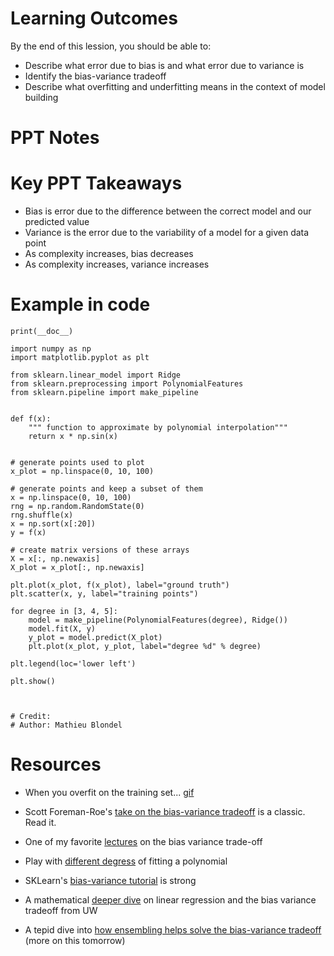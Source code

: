 # Learning Outcomes

By the end of this lession, you should be able to:
* Describe what error due to bias is and what error due to variance is
* Identify the bias-variance tradeoff
* Describe what overfitting and underfitting means in the context of model building


# PPT Notes


# Key PPT Takeaways
* Bias is error due to the difference between the correct model and our predicted value
* Variance is the error due to the variability of a model for a given data point
* As complexity increases, bias decreases
* As complexity increases, variance increases


# Example in code
```
print(__doc__)

import numpy as np
import matplotlib.pyplot as plt

from sklearn.linear_model import Ridge
from sklearn.preprocessing import PolynomialFeatures
from sklearn.pipeline import make_pipeline


def f(x):
    """ function to approximate by polynomial interpolation"""
    return x * np.sin(x)


# generate points used to plot
x_plot = np.linspace(0, 10, 100)

# generate points and keep a subset of them
x = np.linspace(0, 10, 100)
rng = np.random.RandomState(0)
rng.shuffle(x)
x = np.sort(x[:20])
y = f(x)

# create matrix versions of these arrays
X = x[:, np.newaxis]
X_plot = x_plot[:, np.newaxis]

plt.plot(x_plot, f(x_plot), label="ground truth")
plt.scatter(x, y, label="training points")

for degree in [3, 4, 5]:
    model = make_pipeline(PolynomialFeatures(degree), Ridge())
    model.fit(X, y)
    y_plot = model.predict(X_plot)
    plt.plot(x_plot, y_plot, label="degree %d" % degree)

plt.legend(loc='lower left')

plt.show()



# Credit:
# Author: Mathieu Blondel
```

# Resources

* When you overfit on the training set... [gif](http://i.imgur.com/rbI9bFf.gif)


* Scott Foreman-Roe's [take on the bias-variance tradeoff](http://scott.fortmann-roe.com/docs/BiasVariance.html) is a classic. Read it.
* One of my favorite [lectures](https://www.youtube.com/watch?v=zrEyxfl2-a8) on the bias variance trade-off
* Play with [different degress](http://arachnoid.com/polysolve/) of fitting a polynomial
* SKLearn's [bias-variance tutorial](http://www.astroml.org/sklearn_tutorial/practical.html) is strong
* A mathematical [deeper dive](https://courses.cs.washington.edu/courses/cse546/12wi/slides/cse546wi12LinearRegression.pdf) on linear regression and the bias variance tradeoff from UW
* A tepid dive into [how ensembling helps solve the bias-variance tradeoff](http://www.hlt.utdallas.edu/~vgogate/ml/2015s/lectures/EnsembleMethods.pdf) (more on this tomorrow)

